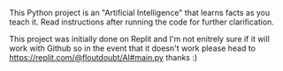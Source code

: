 This Python project is an "Artificial Intelligence" that learns facts as you teach it. Read instructions after running the code for further clarification.

This project was initially done on Replit and I'm not enitrely sure if it will work with Github so in the event that it doesn't work please head to https://replit.com/@floutdoubt/AI#main.py thanks :)
